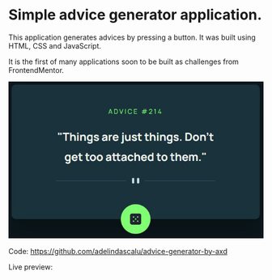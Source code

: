# Simple advice generator application.

This application generates advices by pressing a button. It was built using HTML, CSS and JavaScript.

It is the first of many applications soon to be built as challenges from FrontendMentor.

![image](./assets/images/advice-generator-snip.JPG)

Code: https://github.com/adelindascalu/advice-generator-by-axd

Live preview:
